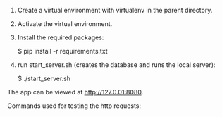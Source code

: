 1) Create a virtual environment with virtualenv in the parent directory.

2) Activate the virtual environment.

3) Install the required packages:

	$ pip install -r requirements.txt

4) run start_server.sh (creates the database and runs the local server):

	$ ./start_server.sh

The app can be viewed at http://127.0.01:8080.


Commands used for testing the http requests:

